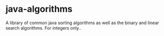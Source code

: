 # java-algorithms
A library of common java sorting algorithms as well as the binary and linear search algorithms. For integers only..
